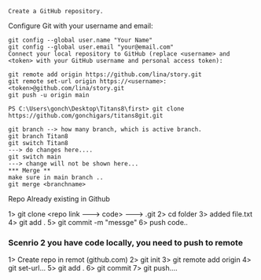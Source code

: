 ```
Create a GitHub repository.
```
Configure Git with your username and email:
```
git config --global user.name "Your Name"
git config --global user.email "your@email.com"
Connect your local repository to GitHub (replace <username> and <token> with your GitHub username and personal access token):

git remote add origin https://github.com/lina/story.git
git remote set-url origin https://<username>:<token>@github.com/lina/story.git
git push -u origin main
```
```
PS C:\Users\gonch\Desktop\Titans8\first> git clone https://github.com/gonchigars/titans8git.git

```


```
git branch --> how many branch, which is active branch.
git branch Titan8
git switch Titan8
---> do changes here....
git switch main
---> change will not be shown here...
*** Merge **
make sure in main branch ..
git merge <branchname>
```



Repo Already existing in Github

1> git clone <repo link ---> code>   ---> .git
2> cd folder
3> added file.txt
4> git add . 
5> git commit -m "messge"
6> push code..

### Scenrio 2 you have code locally, you  need to push to remote
1>  Create repo in remot (github.com)
2> git init
3> git remote add origin
4> git set-url...
5> git add . 
6> git commit 
7> git push....


